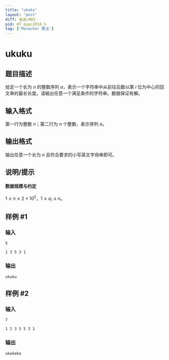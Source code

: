 ```yaml
---
title: "ukuku"
layout: "post"
diff: 省选/NOI-
pid: AT_qupc2018_h
tag: ['Manacher 算法']
---
```


# ukuku

## 题目描述

给定一个长为 $n$ 的整数序列 $a$，表示一个字符串中从前往后数以第 $i$ 位为中心的回文串的最长长度。请输出任意一个满足条件的字符串。数据保证有解。

## 输入格式

第一行为整数 $n$；第二行为 $n$ 个整数，表示序列 $a$。

## 输出格式

输出任意一个长为 $n$ 且符合要求的小写英文字母串即可。

## 说明/提示

#### 数据规模与约定

$1 \le n \le 2 \times 10^5$，$1 \le a_i \le n$。

## 样例 #1

### 输入

```
5
1 3 5 3 1
```

### 输出

```
ukuku
```

## 样例 #2

### 输入

```
7
1 1 3 5 5 3 1
```

### 输出

```
ukekeke
```

